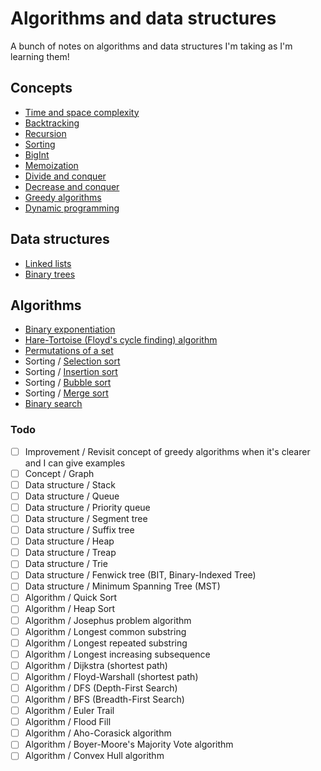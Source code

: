 # Algorithms and data structures

A bunch of notes on algorithms and data structures I'm taking as I'm learning them!

## Concepts
- [Time and space complexity](./concepts/complexity_analysis.md)
- [Backtracking](./concepts/backtracking.md)
- [Recursion](./concepts/recursion.md)
- [Sorting](./concepts/sorting.md)
- [BigInt](./concepts/bigint.md)
- [Memoization](./concepts/memoization.md)
- [Divide and conquer](./concepts/divide_and_conquer.md)
- [Decrease and conquer](./concepts/decrease_and_conquer.md)
- [Greedy algorithms](./concepts/greedy.md)
- [Dynamic programming](./concepts/dynamic_programming.md)

## Data structures
- [Linked lists](./data_structures/linked_lists.md)
- [Binary trees](./data_structures/binary_trees.md)

## Algorithms
- [Binary exponentiation](./algorithms/binary_exponentiation.md)
- [Hare-Tortoise (Floyd's cycle finding) algorithm](./algorithms/hare_tortoise.md)
- [Permutations of a set](./algorithms/permutations.md)
- Sorting / [Selection sort](./algorithms/sorting/selection_sort.md)
- Sorting / [Insertion sort](./algorithms/sorting/insertion_sort.md)
- Sorting / [Bubble sort](./algorithms/sorting/bubble_sort.md)
- Sorting / [Merge sort](./algorithms//sorting/merge_sort.md)
- [Binary search](./algorithms/binary_search.md)

### Todo

- [ ] Improvement / Revisit concept of greedy algorithms when it's clearer and I can give examples
- [ ] Concept / Graph
- [ ] Data structure / Stack
- [ ] Data structure / Queue
- [ ] Data structure / Priority queue
- [ ] Data structure / Segment tree
- [ ] Data structure / Suffix tree
- [ ] Data structure / Heap
- [ ] Data structure / Treap
- [ ] Data structure / Trie
- [ ] Data structure / Fenwick tree (BIT, Binary-Indexed Tree)
- [ ] Data structure / Minimum Spanning Tree (MST)
- [ ] Algorithm / Quick Sort
- [ ] Algorithm / Heap Sort
- [ ] Algorithm / Josephus problem algorithm
- [ ] Algorithm / Longest common substring
- [ ] Algorithm / Longest repeated substring
- [ ] Algorithm / Longest increasing subsequence
- [ ] Algorithm / Dijkstra (shortest path)
- [ ] Algorithm / Floyd-Warshall (shortest path)
- [ ] Algorithm / DFS (Depth-First Search)
- [ ] Algorithm / BFS (Breadth-First Search)
- [ ] Algorithm / Euler Trail
- [ ] Algorithm / Flood Fill
- [ ] Algorithm / Aho-Corasick algorithm
- [ ] Algorithm / Boyer-Moore's Majority Vote algorithm
- [ ] Algorithm / Convex Hull algorithm